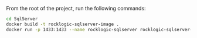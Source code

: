 From the root of the project, run the following commands:

```bash
cd SqlServer
docker build -t rocklogic-sqlserver-image .
docker run -p 1433:1433 --name rocklogic-sqlserver rocklogic-sqlserver-image
```
